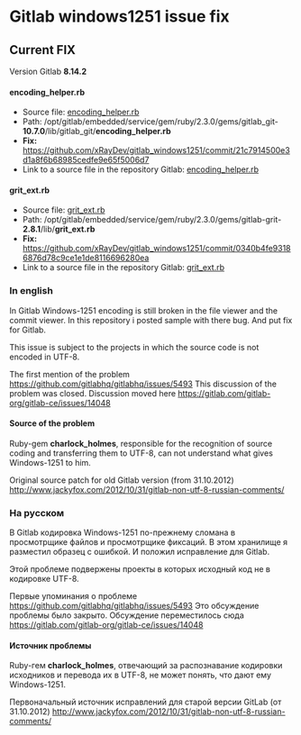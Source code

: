 # Gitlab windows1251 issue fix

## Current FIX
Version Gitlab **8.14.2**

#### encoding_helper.rb
* Source file: [encoding_helper.rb](https://github.com/xRayDev/gitlab_windows1251/blob/323047eca8c8c28a8b5705bcdf7efe1ad444cc89/encoding_helper.rb)
* Path: /opt/gitlab/embedded/service/gem/ruby/2.3.0/gems/gitlab_git-**10.7.0**/lib/gitlab_git/**encoding_helper.rb**
* **Fix:** https://github.com/xRayDev/gitlab_windows1251/commit/21c7914500e3d1a8f6b68985cedfe9e65f5006d7
* Link to a source file in the repository Gitlab: [encoding_helper.rb](https://gitlab.com/gitlab-org/gitlab_git/blob/5870f87ddcf0e993e8661d366dd9a402bd5ca611/lib/gitlab_git/encoding_helper.rb)

#### grit_ext.rb
* Source file: [grit_ext.rb](https://github.com/xRayDev/gitlab_windows1251/blob/fae5ad9c645b72d1db80c28b89c3e5fea2b7a220/grit_ext.rb)
* Path: /opt/gitlab/embedded/service/gem/ruby/2.3.0/gems/gitlab-grit-**2.8.1**/lib/**grit_ext.rb**
* **Fix:** https://github.com/xRayDev/gitlab_windows1251/commit/0340b4fe93186876d78c9ce1e1de8116696280ea
* Link to a source file in the repository Gitlab: [grit_ext.rb](https://gitlab.com/gitlab-org/gitlab-grit/blob/806485740f9706b913ceaa1fa665880495fc55d1/lib/grit_ext.rb)


### In english
In Gitlab Windows-1251 encoding is still broken in the file viewer and the commit viewer. 
In this repository i posted sample with there bug. And put fix for Gitlab.

This issue is subject to the projects in which the source code is not encoded in UTF-8.

The first mention of the problem https://github.com/gitlabhq/gitlabhq/issues/5493 This discussion of the problem was closed. Discussion moved here https://gitlab.com/gitlab-org/gitlab-ce/issues/14048

#### Source of the problem
Ruby-gem **charlock_holmes**, responsible for the recognition of source coding and transferring them to UTF-8, can not understand what gives Windows-1251 to him.

Original source patch for old Gitlab version (from 31.10.2012) http://www.jackyfox.com/2012/10/31/gitlab-non-utf-8-russian-comments/

### На русском
В Gitlab кодировка Windows-1251 по-прежнему сломана в просмотрщике файлов и просмотрщике фиксаций.
В этом хранилище я разместил образец с ошибкой. И положил исправление для Gitlab.

Этой проблеме подвержены проекты в которых исходный код не в кодировке UTF-8.

Первые упоминания о проблеме https://github.com/gitlabhq/gitlabhq/issues/5493 Это обсуждение проблемы было закрыто. Обсуждение переместилось сюда https://gitlab.com/gitlab-org/gitlab-ce/issues/14048

#### Источник проблемы
Ruby-гем **charlock_holmes**, отвечающий за распознавание кодировки исходников и перевода их в UTF-8, не может понять, что дают ему Windows-1251.

Первоначальный источник исправлений для старой версии GitLab (от 31.10.2012) http://www.jackyfox.com/2012/10/31/gitlab-non-utf-8-russian-comments/

